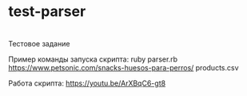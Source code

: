 # test-parser
#
Тестовое задание

Пример команды запуска скрипта:
ruby parser.rb  https://www.petsonic.com/snacks-huesos-para-perros/ products.csv

Работа скрипта:
https://youtu.be/ArXBqC6-gt8
